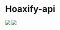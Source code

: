 # Hoaxify-api

<img src ="https://blogger.googleusercontent.com/img/a/AVvXsEgaSpGqqJeZfA8woOJQRvvlm4ICh5zNqMHXx5JSxMy846V6-AsmMU5Wlcm4wPgckgnPA3y0-4NCsqHJewGTwVI6uteG6Jm9DEvOr-JT-MhQgM9JzwHDsG9rp29prRHv72oUXphufVjL64i8FB9mvkRdnv7PyXFB0eKg76WJb-eijusBBo2NGHdD64KicA"/>

<img src="https://inglespararolos.files.wordpress.com/2012/03/men-at-work-english.gif"/>
